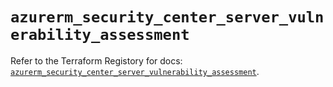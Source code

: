 # `azurerm_security_center_server_vulnerability_assessment`

Refer to the Terraform Registory for docs: [`azurerm_security_center_server_vulnerability_assessment`](https://www.terraform.io/docs/providers/azurerm/r/security_center_server_vulnerability_assessment).
